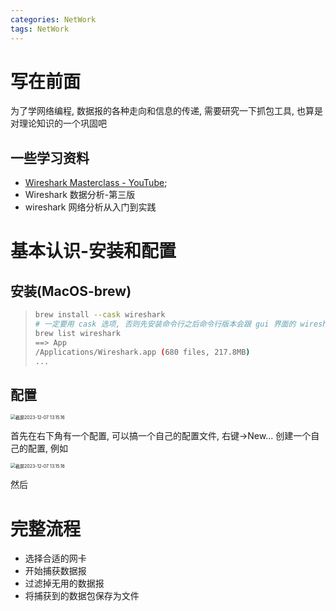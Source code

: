 ```yaml
---
categories: NetWork
tags: NetWork
---
```


# 写在前面

为了学网络编程, 数据报的各种走向和信息的传递, 需要研究一下抓包工具, 也算是对理论知识的一个巩固吧



## 一些学习资料

-   [Wireshark Masterclass - YouTube](https://www.youtube.com/playlist?list=PLW8bTPfXNGdC5Co0VnBK1yVzAwSSphzpJ);
-   Wireshark 数据分析-第三版
-   wireshark 网络分析从入门到实践



# 基本认识-安装和配置

## 安装(MacOS-brew)

>   ```bash
>   brew install --cask wireshark
>   # 一定要用 cask 选项, 否则先安装命令行之后命令行版本会跟 gui 界面的 wireshark冲突
>   brew list wireshark
>   ==> App
>   /Applications/Wireshark.app (680 files, 217.8MB)
>   ...
>   ```

## 配置

<img src="https://cdn.jsdelivr.net/gh/zorchp/blogimage/%E6%88%AA%E5%B1%8F2023-12-07%2013.15.16.png" alt="截屏2023-12-07 13.15.16" style="zoom:50%;" />

首先在右下角有一个配置, 可以搞一个自己的配置文件, 右键->New... 创建一个自己的配置, 例如

<img src="https://cdn.jsdelivr.net/gh/zorchp/blogimage/%E6%88%AA%E5%B1%8F2023-12-07%2013.15.31.png" alt="截屏2023-12-07 13.15.16" style="zoom:50%;" />

然后

# 完整流程

-   选择合适的网卡
-   开始捕获数据报
-   过滤掉无用的数据报
-   将捕获到的数据包保存为文件

